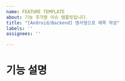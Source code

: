 ```yaml
---
name: FEATURE TEMPLATE
about: 기능 추가용 이슈 템플릿입니다.
title: "[Android/Backend] 명사형으로 제목 작성"
labels: ''
assignees: ''

---
```


# 기능 설명

